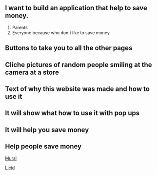 ## I want to build an application that help to save money.

1. Parents
2. Everyone because who don't like to save money

## Buttons to take you to all the other pages

## Cliche pictures of random people smiling at the camera at a store

## Text of why this website was made and how to use it

## It will show what how to use it with pop ups

## It will help you save money

## Help people save money


[Mural](https://app.mural.co/t/savvycodernathanwashington3245/m/savvycodernathanwashington3245/1692926384570/953cc1043ada11c19a7b9c88b1e91964aac8d196?sender=u96e983433d4adef9795f8656)

[Licid](https://lucid.app/lucidchart/6bb657c7-8818-43f3-88fd-8ada35f388d9/edit?viewport_loc=-572%2C66%2C1275%2C1413%2C0_0&invitationId=inv_ed69c00a-7a9e-4b45-980f-004f0cd75793)
